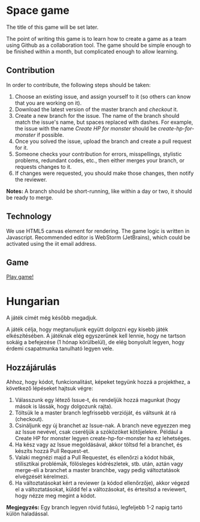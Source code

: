 # Space game

The title of this game will be set later.

The point of writing this game is to learn how to create a game as a team using Github as a collaboration tool.
The game should be simple enough to be finished within a month, but complicated enough to allow learning.

## Contribution

In order to contribute, the following steps should be taken:

1. Choose an existing issue, and assign yourself to it (so others can know that you are working on it).
2. Download the latest version of the master branch and *checkout* it.
3. Create a new branch for the issue. The name of the branch should match the issue's name, but spaces replaced with dashes. For example, the issue with the name *Create HP for monster* should be *create-hp-for-monster* if possible.
4. Once you solved the issue, upload the branch and create a pull request for it.
5. Someone checks your contribution for errors, misspellings, stylistic problems, redundant codes, etc., then either merges your branch, or requests changes to it.
6. If changes were requested, you should make those changes, then notify the reviewer.

**Notes:**
A branch should be short-running, like within a day or two, it should be ready to merge.

## Technology
We use HTML5 canvas element for rendering.
The game logic is written in Javascript.
Recommended editor is WebStorm (JetBrains), which could be activated using the iit email address.

## Game
[Play game!](index.html)

# Hungarian
A játék címét még később megadjuk.

A játék célja, hogy megtanuljunk együtt dolgozni egy kisebb játék elkészítésében.
A játéknak elég egyszerűnek kell lennie, hogy ne tartson sokáig a befejezése (1 hónap körülbelül), de elég bonyolult 
legyen, hogy érdemi csapatmunka tanulható legyen vele.

## Hozzájárulás
Ahhoz, hogy kódot, funkcionalitást, képeket tegyünk hozzá a projekthez, a következő lépéseket hajtsuk végre:
1. Válasszunk egy létező Issue-t, és rendeljük hozzá magunkat (hogy mások is lássák, hogy dolgozunk rajta).
2. Töltsük le a master branch legfrissebb verzióját, és váltsunk át rá (checkout).
3. Csináljunk egy új branchet az Issue-nak. A branch neve egyezzen meg az Issue nevével, csak cseréljük a szóközöket kötőjelekre. Például a Create HP for monster legyen create-hp-for-monster ha ez lehetséges.
4. Ha kész vagy az Issue megoldásával, akkor töltsd fel a branchet, és készíts hozzá Pull Request-et.
5. Valaki megnézi majd a Pull Requestet, és ellenőrzi a kódot hibák, stilisztikai problémák, fölösleges kódrészletek, stb. után, aztán vagy merge-eli a branchet a master branchbe, vagy pedig változtatások elvégzését kérelmezi.
6. Ha változtatásokat kért a reviewer (a kódod ellenőrzője), akkor végezd el a változtatásokat, küldd fel a változásokat, és értesítsd a reviewert, hogy nézze meg megint a kódot.

**Megjegyzés:** Egy branch legyen rövid futású, legfeljebb 1-2 napig tartó külön haladással.